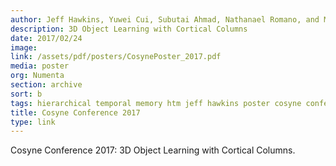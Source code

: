 ```yaml
---
author: Jeff Hawkins, Yuwei Cui, Subutai Ahmad, Nathanael Romano, and Marcus Lewis
description: 3D Object Learning with Cortical Columns
date: 2017/02/24
image:
link: /assets/pdf/posters/CosynePoster_2017.pdf
media: poster
org: Numenta
section: archive
sort: b
tags: hierarchical temporal memory htm jeff hawkins poster cosyne conference pdf
title: Cosyne Conference 2017
type: link
---
```


Cosyne Conference 2017: 3D Object Learning with Cortical Columns.
